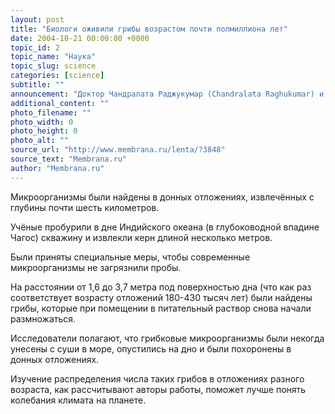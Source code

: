 ```yaml
---
layout: post
title: "Биологи оживили грибы возрастом почти полмиллиона лет"
date: 2004-10-21 00:00:00 +0000
topic_id: 2
topic_name: "Наука"
topic_slug: science
categories: [science]
subtitle: ""
announcement: "Доктор Чандралата Раджукумар (Chandralata Raghukumar) и его коллеги из индийского Национального института океанографии (National Institute of Oceanography) оживили споры возрастом 180-430 тысяч лет."
additional_content: ""
photo_filename: ""
photo_width: 0
photo_height: 0
photo_alt: ""
source_url: "http://www.membrana.ru/lenta/?3848"
source_text: "Membrana.ru"
author: "Membrana.ru"
---
```

Микроорганизмы были найдены в донных отложениях, извлечённых с глубины почти шесть километров. 

Учёные пробурили в дне Индийского океана (в глубоководной впадине Чагос) скважину и извлекли керн длиной несколько метров.

Были приняты специальные меры, чтобы современные микроорганизмы не загрязнили пробы.

На расстоянии от 1,6 до 3,7 метра под поверхностью дна (что как раз соответствует возрасту отложений 180-430 тысяч лет) были найдены грибы, которые при помещении в питательный раствор снова начали размножаться.

Исследователи полагают, что грибковые микроорганизмы были некогда унесены с суши в море, опустились на дно и были похоронены в донных отложениях.

Изучение распределения числа таких грибов в отложениях разного возраста, как рассчитывают авторы работы, поможет лучше понять колебания климата на планете.
